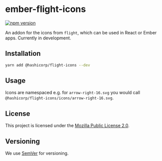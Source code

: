 # ember-flight-icons

[![npm version](https://badge.fury.io/js/%40hashicorp%2Fflight-icons.svg)](https://badge.fury.io/js/%40hashicorp%2Fflight-icons)

An addon for the icons from `flight`, which can be used in React or Ember apps. Currently in development.

## Installation

```bash
yarn add @hashicorp/flight-icons --dev
```

## Usage

Icons are namespaced e.g. for `arrow-right-16.svg` you would call `@hashicorp/flight-icons/icons/arrow-right-16.svg`.

## License

This project is licensed under the [Mozilla Public License 2.0](LICENSE.md).

## Versioning

We use [SemVer](http://semver.org/) for versioning.
